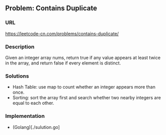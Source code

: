 ## Problem: Contains Duplicate

### URL

https://leetcode-cn.com/problems/contains-duplicate/

### Description

Given an integer array nums, return true if any value appears at least twice in the array, and return false if every element is distinct.

### Solutions

- Hash Table: use map to count whether an integer appears more than once.
- Sorting: sort the array first and search whether two nearby integers are equal to each other.

### Implementation

- (Golang)[./sulution.go]
